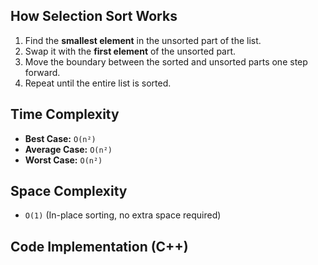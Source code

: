 
## How Selection Sort Works  
1. Find the **smallest element** in the unsorted part of the list.  
2. Swap it with the **first element** of the unsorted part.  
3. Move the boundary between the sorted and unsorted parts one step forward.  
4. Repeat until the entire list is sorted.  

## Time Complexity  
- **Best Case:** `O(n²)`  
- **Average Case:** `O(n²)`  
- **Worst Case:** `O(n²)`  

## Space Complexity  
- `O(1)` (In-place sorting, no extra space required)

## Code Implementation (C++)  
```cpp